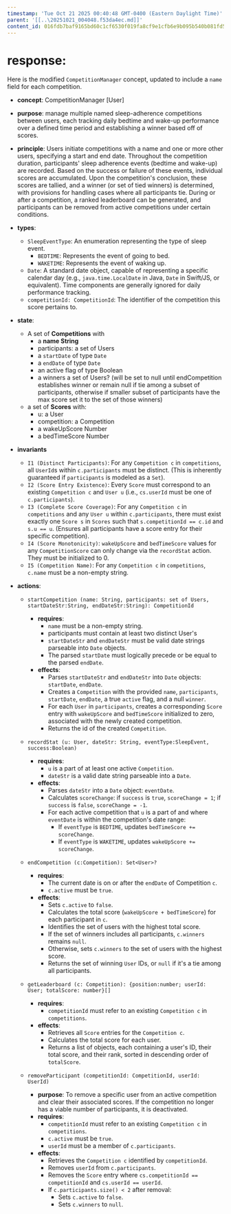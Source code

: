 ```yaml
---
timestamp: 'Tue Oct 21 2025 00:40:48 GMT-0400 (Eastern Daylight Time)'
parent: '[[..\20251021_004048.f53da4ec.md]]'
content_id: 016fdb7baf9165bd60c1cf6530f019fa8cf9e1cfb6e9b095b540b081fd52ddd6
---
```


# response:

Here is the modified `CompetitionManager` concept, updated to include a `name` field for each competition.

* **concept**: CompetitionManager \[User]
* **purpose**: manage multiple named sleep-adherence competitions between users, each tracking daily bedtime and wake-up performance over a defined time period and establishing a winner based off of scores.
* **principle**: Users initiate competitions with a name and one or more other users, specifying a start and end date. Throughout the competition duration, participants' sleep adherence events (bedtime and wake-up) are recorded. Based on the success or failure of these events, individual scores are accumulated. Upon the competition's conclusion, these scores are tallied, and a winner (or set of tied winners) is determined, with provisions for handling cases where all participants tie. During or after a competition, a ranked leaderboard can be generated, and participants can be removed from active competitions under certain conditions.
* **types**:
  * `SleepEventType`: An enumeration representing the type of sleep event.
    * `BEDTIME`: Represents the event of going to bed.
    * `WAKETIME`: Represents the event of waking up.
  * `Date`: A standard date object, capable of representing a specific calendar day (e.g., `java.time.LocalDate` in Java, `Date` in Swift/JS, or equivalent). Time components are generally ignored for daily performance tracking.
  * `competitionId: CompetitionId`: The identifier of the competition this score pertains to.
* **state**:
  * A set of **Competitions** with
    * a **name String**
    * participants: a set of Users
    * a `startDate` of type `Date`
    * a `endDate` of type `Date`
    * an active flag of type Boolean
    * a winners a set of Users? (will be set to null until endCompetition establishes winner or remain null if tie among a subset of participants, otherwise if smaller subset of participants have the max score set it to the set of those winners)
  * a set of **Scores** with:
    * u: a User
    * competition: a Competition
    * a wakeUpScore Number
    * a bedTimeScore Number
* **invariants**
  * `I1 (Distinct Participants)`: For any `Competition c` in `competitions`, all `UserId`s within `c.participants` must be distinct. (This is inherently guaranteed if `participants` is modeled as a `Set`).
  * `I2 (Score Entry Existence)`: Every `Score` must correspond to an existing `Competition c` and `User u` (i.e., `cs.userId` must be one of `c.participants`).
  * `I3 (Complete Score Coverage)`: For any `Competition c` in `competitions` and any `User u` within `c.participants`, there must exist exactly one `Score s` in `Scores` such that `s.competitionId == c.id` and `s.u == u`. (Ensures all participants have a score entry for their specific competition).
  * `I4 (Score Monotonicity)`: `wakeUpScore` and `bedTimeScore` values for any `CompetitionScore` can only change via the `recordStat` action. They must be initialized to 0.
  * `I5 (Competition Name)`: For any `Competition c` in `competitions`, `c.name` must be a non-empty string.
* **actions**:

  * `startCompetition (name: String, participants: set of Users, startDateStr:String, endDateStr:String): CompetitionId`
    * **requires**: 
      * `name` must be a non-empty string.
      * participants must contain at least two distinct User's
      * `startDateStr` and `endDateStr` must be valid date strings parseable into `Date` objects.
      * The parsed `startDate` must logically precede or be equal to the parsed `endDate`.
    * **effects**:
      * Parses `startDateStr` and `endDateStr` into `Date` objects: `startDate`, `endDate`.
      * Creates a `Competition` with the provided `name`, `participants`, `startDate`, `endDate`, a true `active` flag, and a null `winner`.
      * For each `User` in `participants`, creates a corresponding `Score` entry with `wakeUpScore` and `bedTimeScore` initialized to zero, associated with the newly created competition.
      * Returns the id of the created `Competition`.

  * `recordStat (u: User, dateStr: String, eventType:SleepEvent, success:Boolean)`
    * **requires**:
      * `u` is a part of at least one active `Competition`.
      * `dateStr` is a valid date string parseable into a `Date`.
    * **effects**:
      * Parses `dateStr` into a `Date` object: `eventDate`.
      * Calculates `scoreChange`: if `success` is `true`, `scoreChange = 1`; if `success` is `false`, `scoreChange = -1`.
      * For each active competition that `u` is a part of and where `eventDate` is within the competition's date range:
        * If `eventType` is `BEDTIME`, updates `bedTimeScore += scoreChange`.
        * If `eventType` is `WAKETIME`, updates `wakeUpScore += scoreChange`.

  * `endCompetition (c:Competition): Set<User>?`
    * **requires**:
      * The current date is on or after the `endDate` of Competition `c`.
      * `c.active` must be `true`.
    * **effects**:
      * Sets `c.active` to `false`.
      * Calculates the total score (`wakeUpScore + bedTimeScore`) for each participant in `c`.
      * Identifies the set of users with the highest total score.
      * If the set of winners includes all participants, `c.winners` remains `null`.
      * Otherwise, sets `c.winners` to the set of users with the highest score.
      * Returns the set of winning `User` IDs, or `null` if it's a tie among all participants.

  * `getLeaderboard (c: Competition): {position:number; userId: User; totalScore: number}[]`
    * **requires**:
      * `competitionId` must refer to an existing `Competition c` in `competitions`.
    * **effects**:
      * Retrieves all `Score` entries for the `Competition c`.
      * Calculates the total score for each user.
      * Returns a list of objects, each containing a user's ID, their total score, and their rank, sorted in descending order of `totalScore`.

  * `removeParticipant (competitionId: CompetitionId, userId: UserId)`
    * **purpose**: To remove a specific user from an active competition and clear their associated scores. If the competition no longer has a viable number of participants, it is deactivated.
    * **requires**:
      * `competitionId` must refer to an existing `Competition c` in `competitions`.
      * `c.active` must be `true`.
      * `userId` must be a member of `c.participants`.
    * **effects**:
      * Retrieves the `Competition c` identified by `competitionId`.
      * Removes `userId` from `c.participants`.
      * Removes the `Score` entry where `cs.competitionId == competitionId` and `cs.userId == userId`.
      * If `c.participants.size() < 2` after removal:
        * Sets `c.active` to `false`.
        * Sets `c.winners` to `null`.
